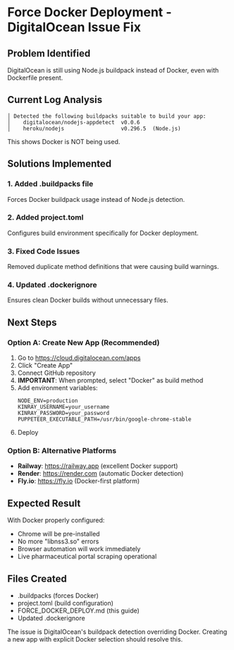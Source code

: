 # Force Docker Deployment - DigitalOcean Issue Fix

## Problem Identified
DigitalOcean is still using Node.js buildpack instead of Docker, even with Dockerfile present.

## Current Log Analysis
```
│ Detected the following buildpacks suitable to build your app:
│    digitalocean/nodejs-appdetect  v0.0.6    
│    heroku/nodejs                  v0.296.5  (Node.js)
```

This shows Docker is NOT being used.

## Solutions Implemented

### 1. Added .buildpacks file
Forces Docker buildpack usage instead of Node.js detection.

### 2. Added project.toml
Configures build environment specifically for Docker deployment.

### 3. Fixed Code Issues
Removed duplicate method definitions that were causing build warnings.

### 4. Updated .dockerignore
Ensures clean Docker builds without unnecessary files.

## Next Steps

### Option A: Create New App (Recommended)
1. Go to https://cloud.digitalocean.com/apps
2. Click "Create App"
3. Connect GitHub repository
4. **IMPORTANT**: When prompted, select "Docker" as build method
5. Add environment variables:
   ```
   NODE_ENV=production
   KINRAY_USERNAME=your_username
   KINRAY_PASSWORD=your_password
   PUPPETEER_EXECUTABLE_PATH=/usr/bin/google-chrome-stable
   ```
6. Deploy

### Option B: Alternative Platforms
- **Railway**: https://railway.app (excellent Docker support)
- **Render**: https://render.com (automatic Docker detection)
- **Fly.io**: https://fly.io (Docker-first platform)

## Expected Result
With Docker properly configured:
- Chrome will be pre-installed
- No more "libnss3.so" errors
- Browser automation will work immediately
- Live pharmaceutical portal scraping operational

## Files Created
- .buildpacks (forces Docker)
- project.toml (build configuration)
- FORCE_DOCKER_DEPLOY.md (this guide)
- Updated .dockerignore

The issue is DigitalOcean's buildpack detection overriding Docker. Creating a new app with explicit Docker selection should resolve this.